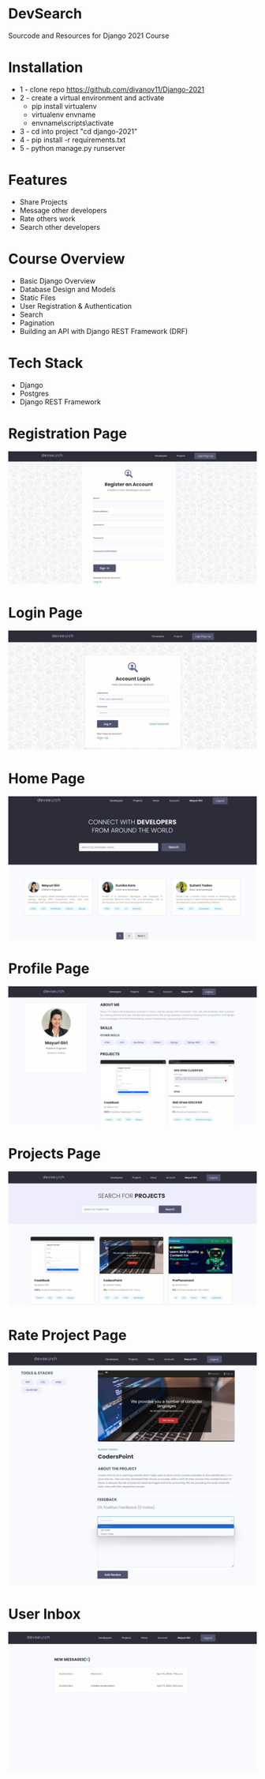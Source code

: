 # DevSearch
Sourcode and Resources for Django 2021 Course

# Installation
* 1 - clone repo https://github.com/divanov11/Django-2021
* 2 - create a virtual environment and activate
  - pip install virtualenv
  - virtualenv envname
  - envname\scripts\activate
* 3 - cd into project "cd django-2021"
* 4 - pip install -r requirements.txt
* 5 - python manage.py runserver

# Features
* Share Projects
* Message other developers
* Rate others work
* Search other developers

# Course Overview
* Basic Django Overview
* Database Design and Models
* Static Files
* User Registration & Authentication
* Search
* Pagination
* Building an API with Django REST Framework (DRF)

# Tech Stack
* Django
* Postgres
* Django REST Framework

# Registration Page
<img src="./resources/images/UI/register.png"> 

# Login Page
<img src="./resources/images/UI/login.png"> 

# Home Page
<img src="./resources/images/UI/developers.png"> 

# Profile Page
<img src="./resources/images/UI/profile.png">  

# Projects Page
<img src="./resources/images/UI/projects.png">  

# Rate Project Page
<img src="./resources/images/UI/rate_project.png"> 

# User Inbox
<img src="./resources/images/UI/inbox.png">  

